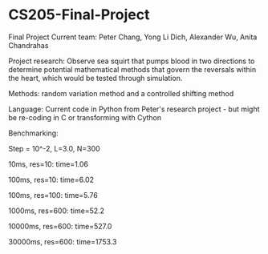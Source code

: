 # CS205-Final-Project
Final Project
Current team: Peter Chang, Yong Li Dich, Alexander Wu, Anita Chandrahas 

Project research: Observe sea squirt that pumps blood in two directions to determine potential mathematical methods that govern the reversals within the heart, which would be tested through simulation.

Methods: random variation method and a controlled shifting method

Language: Current code in Python from Peter's research project - but might be re-coding in C or transforming with Cython 


Benchmarking:

Step = 10^-2, L=3.0, N=300

10ms, res=10: time=1.06

100ms, res=10: time=6.02

100ms, res=100: time=5.76

1000ms, res=600: time=52.2

10000ms, res=600: time=527.0

30000ms, res=600: time=1753.3
